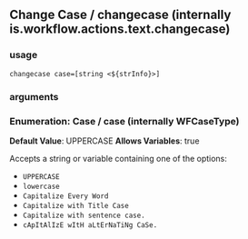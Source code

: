 
## Change Case / changecase (internally is.workflow.actions.text.changecase)


### usage
`changecase case=[string <${strInfo}>]`

### arguments
### Enumeration: Case / case (internally WFCaseType)
**Default Value**: UPPERCASE
**Allows Variables**: true


Accepts a string 
or variable
containing one of the options:

- `UPPERCASE`
- `lowercase`
- `Capitalize Every Word`
- `Capitalize with Title Case`
- `Capitalize with sentence case.`
- `cApItAlIzE wItH aLtErNaTiNg CaSe.`
